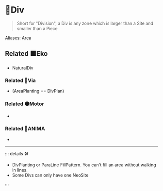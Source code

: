 # 🔻<via>Div</via>

> Short for "Division", a Div is any zone which is larger than a Site and smaller than a Piece

Aliases: Area

## Related 🟩<ekos>Eko</ekos>

- NaturalDiv

### Related 🔻<via>Via</via>

- (AreaPlanting == DivPlan)

### Related 🟠<motor>Motor</motor>

-

### Related 💜<anima>ANIMA</anima>

-

---

<!-- =================================================== -->
<!-- =================================================== -->
<!-- =================================================== -->
<!-- =================================================== -->
<!-- =================================================== -->
::: details 🛠

- DivPlanting or ParaLine FillPattern. You can't fill an area without walking in lines.
- Some Divs can only have one NeoSite

:::
